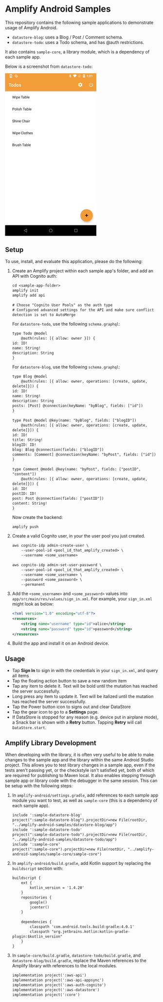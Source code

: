 # Amplify Android Samples

This repository contains the following sample applications to demonstrate usage of Amplify Android.  
 - `datastore-blog`: uses a Blog / Post / Comment schema.
 - `datastore-todo`: uses a Todo schema, and has @auth restrictions.  

It also contains `sample-core`, a library module, which is a dependency of each sample app.

Below is a screenshot from `datastore-todo`:

<img src="./screenshot.png" width="300px"/>

## Setup
To use, install, and evaluate this application, please do the following:

1. Create an Amplify project within each sample app's folder, and add an API with Cognito auth:
    ```
    cd <sample-app-folder>
    amplify init
    amplify add api

    # Choose "Cognito User Pools" as the auth type
    # Configured advanced settings for the API and make sure conflict detection is set to AutoMerge
    ```

    For `datastore-todo`, use the following `schema.graphql`:
    ```
    type Todo @model
        @auth(rules: [{ allow: owner }]) {
    id: ID!
    name: String!
    description: String
    }
    ```

    For `datastore-blog`, use the following `schema.graphql`:
    ```
    type Blog @model 
        @auth(rules: [{ allow: owner, operations: [create, update, delete]}]) {
    id: ID!
    name: String!
    description: String
    posts: [Post] @connection(keyName: "byBlog", fields: ["id"])
    }

    type Post @model @key(name: "byBlog", fields: ["blogID"]) 
        @auth(rules: [{ allow: owner, operations: [create, update, delete]}]) { 
    id: ID!
    title: String!
    blogID: ID!
    blog: Blog @connection(fields: ["blogID"])
    comments: [Comment] @connection(keyName: "byPost", fields: ["id"])
    }

    type Comment @model @key(name: "byPost", fields: ["postID", "content"])
        @auth(rules: [{ allow: owner, operations: [create, update, delete]}]) {
    id: ID!
    postID: ID!
    post: Post @connection(fields: ["postID"])
    content: String!
    }
    ```

    Now create the backend:

    ```
    amplify push
    ```

2. Create a valid Cognito user, in your the user pool you just created.

    ```
    aws cognito-idp admin-create-user \
        --user-pool-id <pool_id_that_amplify_created> \
        --username <some_username>

    aws cognito-idp admin-set-user-password \
        --user-pool-id <pool_id_that_amplify_created> \
        --username <some_username> \
        --password <some_password> \
        --permanent
    ```

3. Add the `<some_username>` and `<some_password>` values into
`app/src/main/res/values/sign_in.xml`. For example, your `sign_in.xml`
might look as below:

    ```xml
    <?xml version="1.0" encoding="utf-8"?>
    <resources>
        <string name="username" type="id">alice</string>
        <string name="password" type="id">password</string>
    </resources>
    ```

4. Build the app and install it on an Android device.

## Usage

 - Tap **Sign In** to sign in with the credentials in your `sign_in.xml`, and query all items
 - Tap the floating action button to save a new random item
 - Tap any item to delete it.  Text will be bold until the mutation has reached the server successfully.
 - Long press any item to update it. Text will be italized until the mutation has reached the server successfully.
 - Tap the Power button icon to signs out and clear DataStore
 - Tap the gear icon to go to a **Settings** page.
 - If DataStore is stopped for any reason (e.g. device put in airplane mode), a Snack bar is shown with a **Retry** button.  Tapping **Retry** will call `DataStore.start`.

## Amplify Library Development

When developing with the library, it is often very useful to be able to make changes to the sample app and the library within the same Android Studio project.  This allows you to test library changes in a sample app, even if the tests aren't passing yet, or the checkstyle isn't satisfied yet, both of which are required for publishing to Maven local.  It also enables stepping through sample app or library code with the debugger in the same session.  This can be setup with the following steps:


1. In `amplify-android/settings.gradle`, add references to each sample app module you want to test, as well as `sample-core` (this is a dependency of each sample app).

    ```
    include ':sample-datastore-blog'
    project(":sample-datastore-blog").projectDir=new File(rootDir, "../amplify-android-samples/datastore-blog/app")
    include ':sample-datastore-todo'
    project(":sample-datastore-todo").projectDir=new File(rootDir, "../amplify-android-samples/datastore-todo/app")
    include ':sample-core'
    project(":sample-core").projectDir=new File(rootDir, "../amplify-android-samples/sample-core/sample-core")
    ```

2. In `amplify-android/build.gradle`, add Kotlin support by replacing the `buildscript` section with:

    ```
    buildscript {
        ext {
            kotlin_version = '1.4.20'
        }
        repositories {
            google()
            jcenter()
        }

        dependencies {
            classpath 'com.android.tools.build:gradle:4.0.1'
            classpath "org.jetbrains.kotlin:kotlin-gradle-plugin:$kotlin_version"
        }
    }
    ```

3. In `sample-core/build.gradle`,  `datastore-todo/build.gradle`, and  `datastore-blog/build.gradle`, replace the Maven references to the Amplify library with references to the local modules.

    ```
    implementation project(':aws-api')
    implementation project(':aws-api-appsync')
    implementation project(':aws-auth-cognito')
    implementation project(':aws-datastore')
    implementation project(':core')
    ```